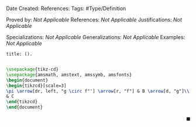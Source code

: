 <div class="topSpace"></div>

Date Created: 
References: 
Tags: #Type/Definition

Proved by: <i>Not Applicable</i>
References: <i>Not Applicable</i>
Justifications: <i>Not Applicable</i>

Specializations: <i>Not Applicable</i>
Generalizations: <i>Not Applicable</i>
Examples: <i>Not Applicable</i>

``` ad-
title: ().


```


```tikz
\usepackage{tikz-cd}
\usepackage{amsmath, amstext, amssymb, amsfonts}
\begin{document}
\begin{tikzcd}[scale=3]
\pi \arrow[dr, left, "g \circ f"'] \arrow[r, "f"] & B \arrow[d, "g"]\\
& C
\end{tikzcd}
\end{document}
```

<span style="float:right;">$\blacksquare$</span>